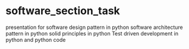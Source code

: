 # software_section_task
presentation for software design pattern in python  software architecture pattern in python solid principles in python  Test driven development in python and python code  
